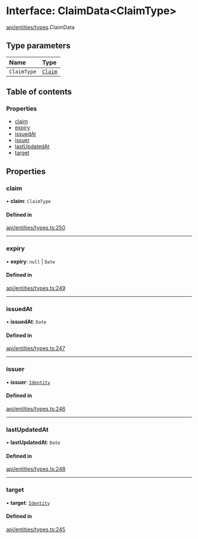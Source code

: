 # Interface: ClaimData\<ClaimType\>

[api/entities/types](../wiki/api.entities.types).ClaimData

## Type parameters

| Name | Type |
| :------ | :------ |
| `ClaimType` | [`Claim`](../wiki/api.entities.types#claim) |

## Table of contents

### Properties

- [claim](../wiki/api.entities.types.ClaimData#claim)
- [expiry](../wiki/api.entities.types.ClaimData#expiry)
- [issuedAt](../wiki/api.entities.types.ClaimData#issuedat)
- [issuer](../wiki/api.entities.types.ClaimData#issuer)
- [lastUpdatedAt](../wiki/api.entities.types.ClaimData#lastupdatedat)
- [target](../wiki/api.entities.types.ClaimData#target)

## Properties

### claim

• **claim**: `ClaimType`

#### Defined in

[api/entities/types.ts:250](https://github.com/PolymeshAssociation/polymesh-sdk/blob/8a9e72221/src/api/entities/types.ts#L250)

___

### expiry

• **expiry**: ``null`` \| `Date`

#### Defined in

[api/entities/types.ts:249](https://github.com/PolymeshAssociation/polymesh-sdk/blob/8a9e72221/src/api/entities/types.ts#L249)

___

### issuedAt

• **issuedAt**: `Date`

#### Defined in

[api/entities/types.ts:247](https://github.com/PolymeshAssociation/polymesh-sdk/blob/8a9e72221/src/api/entities/types.ts#L247)

___

### issuer

• **issuer**: [`Identity`](../wiki/api.entities.Identity.Identity)

#### Defined in

[api/entities/types.ts:246](https://github.com/PolymeshAssociation/polymesh-sdk/blob/8a9e72221/src/api/entities/types.ts#L246)

___

### lastUpdatedAt

• **lastUpdatedAt**: `Date`

#### Defined in

[api/entities/types.ts:248](https://github.com/PolymeshAssociation/polymesh-sdk/blob/8a9e72221/src/api/entities/types.ts#L248)

___

### target

• **target**: [`Identity`](../wiki/api.entities.Identity.Identity)

#### Defined in

[api/entities/types.ts:245](https://github.com/PolymeshAssociation/polymesh-sdk/blob/8a9e72221/src/api/entities/types.ts#L245)
